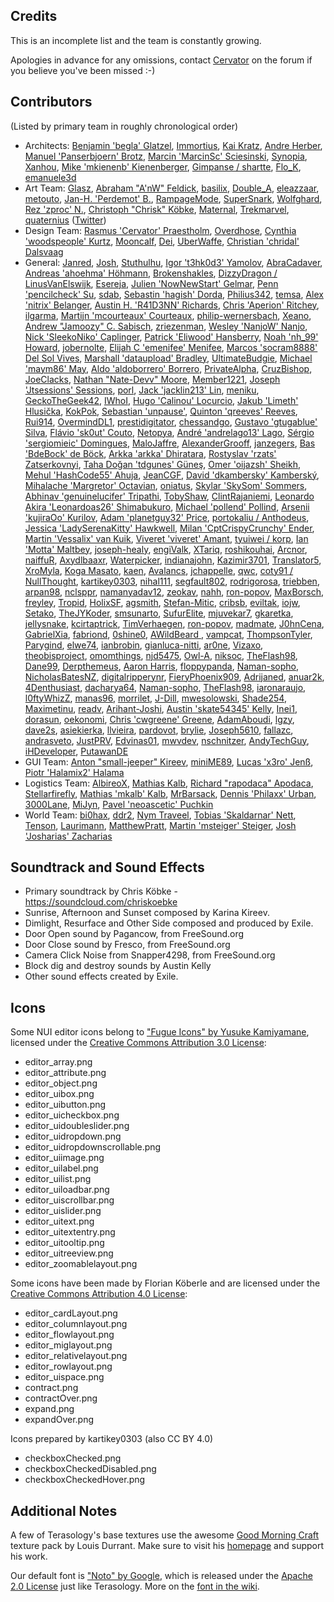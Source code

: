 ﻿Credits
--------

This is an incomplete list and the team is constantly growing.

Apologies in advance for any omissions, contact [Cervator](http://forum.terasology.org/members/cervator.2/) on the forum if you believe you've been missed :-)

Contributors
--------

(Listed by primary team in roughly chronological order)

* Architects: 
 [Benjamin 'begla' Glatzel](https://github.com/begla),
 [Immortius](https://github.com/immortius),
 [Kai Kratz](http://forum.terasology.org/members/kai-kratz.53/),
 [Andre Herber](https://github.com/aherber),
 [Manuel 'Panserbjoern' Brotz](https://github.com/mbrotz/),
 [Marcin 'MarcinSc' Sciesinski](https://github.com/MarcinSc),
 [Synopia](https://github.com/synopia),
 [Xanhou](https://github.com/Xanhou),
 [Mike 'mkienenb' Kienenberger](https://github.com/mkienenb),
 [Gimpanse / shartte](https://github.com/shartte),
 [Flo_K](https://github.com/flo),
 [emanuele3d](https://github.com/emanuele3d)
* Art Team: 
 [Glasz](https://github.com/glasz),
 [Abraham "A'nW" Feldick](http://forum.terasology.org/members/anw.63/),
 [basilix](http://forum.terasology.org/members/basilix.311/),
 [Double_A](https://github.com/Double-A-92),
 [eleazzaar](http://forum.terasology.org/members/eleazzaar.100/),
 [metouto](https://github.com/metouto),
 [Jan-H. 'Perdemot' B.](https://github.com/Perdemot),
 [RampageMode](https://github.com/RampageMode),
 [SuperSnark](https://github.com/SuperSnark),
 [Wolfghard](http://forum.terasology.org/members/wolfghard.242/),
 [Rez 'zproc' N.](https://github.com/zproc),
 [Christoph "Chrisk" Köbke](https://github.com/ChrisKoebke),
 [Maternal](http://forum.terasology.org/members/maternal.810/),
 [Trekmarvel](https://github.com/Trekmarvel),
 [quaternius](https://github.com/quaternius) ([Twitter](https://twitter.com/quaternius))
* Design Team:
 [Rasmus 'Cervator' Praestholm](https://github.com/Cervator),
 [Overdhose](https://github.com/Overdhose),
 [Cynthia 'woodspeople' Kurtz](http://forum.terasology.org/members/woodspeople.34/),
 [Mooncalf](http://forum.terasology.org/members/mooncalf.64/),
 [Dei](http://forum.terasology.org/members/dei.104/),
 [UberWaffe](https://github.com/UberWaffe),
 [Christian 'chridal' Dalsvaag](http://forum.terasology.org/members/chridal.1138/)
* General:
 [Janred](https://github.com/Janred),
 [Josh](https://github.com/Joshy426),
 [Stuthulhu](https://github.com/Stuthulhu),
 [Igor 't3hk0d3' Yamolov](https://github.com/t3hk0d3),
 [AbraCadaver](http://forum.terasology.org/members/abracadaver.511/),
 [Andreas 'ahoehma' Höhmann](https://github.com/ahoehma),
 [Brokenshakles](http://forum.terasology.org/members/brokenshakles.54/),
 [DizzyDragon / LinusVanElswijk](https://github.com/LinusVanElswijk),
 [Esereja](https://github.com/esapetri),
 [Julien 'NowNewStart' Gelmar](https://github.com/NowNewStart),
 [Penn 'pencilcheck' Su](https://github.com/pencilcheck),
 [sdab](https://github.com/sdab),
 [Sebastin 'hagish' Dorda](https://github.com/hagish),
 [Philius342](https://github.com/Philius342),
 [temsa](https://github.com/temsa),
 [Alex 'nitrix' Belanger](https://github.com/nitrix),
 [Austin H. 'R41D3NN' Richards](https://github.com/R41D3NN),
 [Chris 'Aperion' Ritchey](https://github.com/Aperion),
 [ilgarma](https://github.com/IlGarma),
 [Martijn 'mcourteaux' Courteaux](https://github.com/mcourteaux),
 [philip-wernersbach](https://github.com/philip-wernersbach),
 [Xeano](http://forum.terasology.org/members/xeano.918/),
 [Andrew "Jamoozy" C. Sabisch](https://github.com/jamoozy),
 [zriezenman](https://github.com/zriezenman),
 [Wesley 'NanjoW' Nanjo](https://github.com/NanjoW),
 [Nick 'SleekoNiko' Caplinger](https://github.com/NickCaplinger),
 [Patrick 'Eliwood' Hansberry](https://github.com/Eliwood),
 [Noah 'nh_99' Howard](https://github.com/nh-99),
 [jobernolte](https://github.com/jobernolte),
 [Elijah C 'emenifee' Menifee](https://github.com/emenifee),
 [Marcos 'socram8888' Del Sol Vives](https://github.com/socram8888),
 [Marshall 'dataupload' Bradley](https://github.com/marshallb93),
 [UltimateBudgie](https://github.com/UltimateBudgie),
 [Michael 'maym86' May](https://github.com/maym86),
 [Aldo 'aldoborrero' Borrero](https://github.com/aldoborrero),
 [PrivateAlpha](https://github.com/PrivateAlpha),
 [CruzBishop](https://github.com/CruzBishop),
 [JoeClacks](https://github.com/JoeClacks),
 [Nathan "Nate-Devv" Moore](https://github.com/Nate-Devv),
 [Member1221](https://github.com/Member1221),
 [Joseph 'Jtsessions' Sessions](https://github.com/Jtsessions),
 [porl](https://github.com/porl),
 [Jack 'jacklin213' Lin](https://github.com/jacklin213),
 [meniku](https://github.com/meniku),
 [GeckoTheGeek42](https://github.com/GeckoTheGeek42),
 [IWhoI](https://github.com/IWhoI),
 [Hugo 'Calinou' Locurcio](https://github.com/Calinou),
 [Jakub 'Limeth' Hlusička](https://github.com/Limeth),
 [KokPok](http://forum.terasology.org/members/kokpok.1398/),
 [Sebastian 'unpause'](https://github.com/unpause),
 [Quinton 'qreeves' Reeves](https://github.com/qreeves),
 [Rui914](https://github.com/Rui914),
 [OvermindDL1](https://github.com/OvermindDL1),
 [prestidigitator](https://github.com/prestidigitator),
 [chessandgo](https://github.com/chessandgo),
 [Gustavo 'gtugablue' Silva](https://github.com/gtugablue),
 [Flávio 'sk0ut' Couto](https://github.com/Sk0ut),
 [Netopya](https://github.com/Netopya),
 [André 'andrelago13' Lago](https://github.com/andrelago13),
 [Sérgio 'sergiomieic' Domingues](https://github.com/sergiomieic),
 [MaloJaffre](https://github.com/MaloJaffre),
 [AlexanderGrooff](https://github.com/AlexanderGrooff),
 [janzegers](https://github.com/JanZegers),
 [Bas 'BdeBock' de Böck](https://github.com/BdeBock),
 [Arkka 'arkka' Dhiratara](https://github.com/arkka),
 [Rostyslav 'rzats' Zatserkovnyi](https://github.com/rzats),
 [Taha Doğan 'tdgunes' Güneş](https://github.com/tdgunes),
 [Omer 'oijazsh' Sheikh](https://github.com/oijazsh),
 [Mehul 'HashCode55' Ahuja](https://github.com/HashCode55),
 [JeanCGF](https://github.com/JeanCGF),
 [David 'dkambersky' Kamberský](https://github.com/dkambersky),
 [Mihalache 'Margretor' Octavian](https://github.com/Margretor),
 [oniatus](https://github.com/oniatus),
 [Skylar 'SkySom' Sommers](https://github.com/SkySom),
 [Abhinav 'genuinelucifer' Tripathi](https://github.com/genuinelucifer),
 [TobyShaw](https://github.com/TobyShaw),
 [ClintRajaniemi](https://github.com/ClintRajaniemi),
 [Leonardo Akira 'Leonardoas26' Shimabukuro](https://github.com/Leonardoas26),
 [Michael 'pollend' Pollind](https://github.com/pollend),
 [Arsenii 'kujiraOo' Kurilov](https://github.com/kujiraOo),
 [Adam 'planetguy32' Price](https://github.com/planetguy32),
 [portokaliu / Anthodeus](https://github.com/portokaliu),
 [Jessica 'LadySerenaKitty' Hawkwell](https://github.com/LadySerenaKitty),
 [Milan 'CptCrispyCrunchy' Ender](https://github.com/CptCrispyCrunchy),
 [Martin 'Vessalix' van Kuik](https://github.com/mtjvankuik),
 [Viveret 'viveret' Amant](https://github.com/viveret),
 [tyuiwei / korp](https://github.com/tyuiwei),
 [Ian 'Motta' Maltbey](https://github.com/MottaTheHutt),
 [joseph-healy](https://github.com/joseph-healy),
 [engiValk](https://github.com/engiValk),
 [XTariq](https://github.com/xrtariq2594),
 [roshikouhai](https://github.com/roshikouhai),
 [Arcnor](https://github.com/Arcnor),
 [naiffuR](https://github.com/naiffuR),
 [Axydlbaaxr](https://github.com/Axydlbaaxr),
 [Waterpicker](https://github.com/Waterpicker),
 [indianajohn](https://github.com/indianajohn),
 [Kazimir3701](https://github.com/AWebb3701),
 [Translator5](https://github.com/Translator5),
 [XroMyla](https://github.com/XroMyla),
 [Koga Masato](http://translate.terasology.org/user/masato462),
 [kaen](https://github.com/kaen),
 [Avalancs](https://github.com/Avalancs),
 [jchappelle](https://github.com/jchappelle),
 [qwc](https://github.com/qwc),
 [coty91 / NullThought](https://github.com/coty91),
 [kartikey0303](https://github.com/kartikey0303),
 [nihal111](https://github.com/nihal111),
 [segfault802](https://github.com/segfault802),
 [rodrigorosa](https://github.com/rodrigorosa),
 [triebben](https://github.com/triebben),
 [arpan98](https://github.com/arpan98),
 [nclsppr](https://github.com/nclsppr),
 [namanyadav12](https://github.com/namanyadav12),
 [zeokav](https://github.com/zeokav),
 [nahh](https://github.com/nahh),
 [ron-popov](https://github.com/ron-popov),
 [MaxBorsch](https://github.com/MaxBorsch),
 [freyley](https://github.com/freyley),
 [Tropid](https://github.com/Tropid),
 [HolixSF](https://github.com/HolixSF),
 [agsmith](https://github.com/agsmith),
 [Stefan-Mitic](https://github.com/Stefan-Mitic),
 [cribsb](https://github.com/cribsb),
 [eviltak](https://github.com/eviltak),
 [iojw](https://github.com/iojw),
 [Setako](https://github.com/Setako), 
 [TheJYKoder](https://github.com/TheJYKoder),
 [smsunarto](https://github.com/smsunarto),
 [SufurElite](https://github.com/SufurElite),
 [mjuvekar7](https://github.com/mjuvekar7),
 [gkaretka](https://github.com/gkaretka),
 [jellysnake](https://github.com/jellysnake),
 [kcirtaptrick](https://github.com/kcirtaptrick),
 [TimVerhaegen](https://github.com/TimVerhaegen),
 [ron-popov](https://github.com/ron-popov),
 [madmate](https://github.com/madmate),
 [J0hnCena](https://github.com/J0hnCena),
 [GabrielXia](https://github.com/GabrielXia),
 [fabriond](https://github.com/fabriond),
 [0shine0](https://github.com/0shine0),
 [AWildBeard ](https://github.com/AWildBeard ),
 [vampcat](https://github.com/vampcat),
 [ThompsonTyler](https://github.com/ThompsonTyler),
 [Parygind](https://github.com/Parygind),
 [elwe74](https://github.com/elwe74),
 [ianbrobin](https://github.com/ianbrobin),
 [gianluca-nitti](https://github.com/gianluca-nitti),
 [ar0ne](https://github.com/ar0ne),
 [Vizaxo](https://github.com/Vizaxo),
 [theobisproject](https://github.com/theobisproject),
 [omomthings](https://github.com/omomthings),
 [njd5475](https://github.com/njd5475),
 [Owl-A](https://github.com/Owl-A),
 [niksoc](https://github.com/niksoc),
 [TheFlash98](https://github.com/TheFlash98),
 [Dane99](https://github.com/Dane99),
 [Derpthemeus](https://github.com/Derpthemeus),
 [Aaron Harris](https://github.com/aaron-harris),
 [floppypanda](https://github.com/floppypanda),
 [Naman-sopho](https://github.com/Naman-sopho),
 [NicholasBatesNZ](https://github.com/NicholasBatesNZ),
 [digitalripperynr](https://github.com/digitalripperynr),
 [FieryPhoenix909](https://github.com/FieryPhoenix909),
 [Adrijaned](https://github.com/Adrijaned),
 [anuar2k](https://github.com/anuar2k),
 [4Denthusiast](https://github.com/4Denthusiast),
 [dacharya64](https://github.com/dacharya64),
 [Naman-sopho](https://github.com/Naman-sopho),
 [TheFlash98](https://github.com/TheFlash98),
 [iaronaraujo](https://github.com/iaronaraujo),
 [l0ftyWhizZ](https://github.com/l0ftyWhizZ),
 [manas96](https://github.com/manas96),
 [morrilet](https://github.com/morrilet),
 [J-Dill](https://github.com/J-Dill),
 [mwesolowski](https://github.com/mwesolowski),
 [Shade254](https://github.com/Shade254),
 [Maximetinu](https://github.com/Maximetinu),
 [readv](https://github.com/readv),
 [Arihant-Joshi](https://github.com/Arihant-Joshi),
 [Austin 'skate54345' Kelly](https://github.com/skate54345),
 [Inei1](https://github.com/Inei1),
 [dorasun](https://github.com/dorasun),
 [oekonomi](https://github.com/oekonomi),
 [Chris 'cwgreene' Greene](https://github.com/cwgreene),
 [AdamAboudi](https://github.com/AdamAboudi),
 [lgzy](https://github.com/lgzy),
 [dave2s](https://github.com/dave2s),
 [asiekierka](https://github.com/asiekierka),
 [llvieira](https://github.com/llvieira),
 [pardovot](https://github.com/pardovot),
 [brylie](https://github.com/brylie),
 [Joseph5610](https://github.com/Joseph5610),
 [fallazc](https://github.com/fallazc),
 [andrasveto](https://github.com/andrasveto),
 [JustPRV](https://github.com/JustPRV),
 [Edvinas01](https://github.com/Edvinas01),
 [mwvdev](https://github.com/mwvdev),
 [nschnitzer](https://github.com/nschnitzer),
 [AndyTechGuy](https://github.com/AndyTechGuy),
 [iHDeveloper](https://github.com/iHDeveloper),
 [PutawanDE](https://github.com/PutawanDE)
* GUI Team:
 [Anton "small-jeeper" Kireev](https://github.com/small-jeeper),
 [miniME89](https://github.com/miniME89),
 [Lucas 'x3ro' Jenß](https://github.com/x3ro),
 [Piotr 'Halamix2' Halama](https://github.com/Halamix2)
* Logistics Team:
 [AlbireoX](https://github.com/AlbireoX),
 [Mathias Kalb](https://github.com/mkalb),
 [Richard "rapodaca" Apodaca](https://github.com/rapodaca),
 [Stellarfirefly](https://github.com/stellarfirefly),
 [Mathias 'mkalb' Kalb](https://github.com/mkalb),
 [MrBarsack](https://github.com/MrBarsack),
 [Dennis 'Philaxx' Urban](http://forum.terasology.org/members/philaxx.197/),
 [3000Lane](https://github.com/3000Lane),
 [MiJyn](http://forum.terasology.org/members/mijyn.905/),
 [Pavel 'neoascetic' Puchkin](https://github.com/neoascetic)
* World Team:
 [bi0hax](http://forum.terasology.org/members/b-0hax.94/),
 [ddr2](http://forum.terasology.org/members/ddr2.178/),
 [Nym Traveel](http://forum.terasology.org/members/nym-traveel.213/),
 [Tobias 'Skaldarnar' Nett](https://github.com/skaldarnar),
 [Tenson](http://forum.terasology.org/members/tenson.156/),
 [Laurimann](http://forum.terasology.org/members/laurimann.586/),
 [MatthewPratt](https://github.com/MatthewPratt),
 [Martin 'msteiger' Steiger](https://github.com/msteiger),
 [Josh 'Josharias' Zacharias](https://github.com/Josharias)

Soundtrack and Sound Effects
--------

* Primary soundtrack by Chris Köbke - https://soundcloud.com/chriskoebke
* Sunrise, Afternoon and Sunset composed by Karina Kireev.
* Dimlight, Resurface and Other Side composed and produced by Exile.
* Door Open sound by Pagancow, from FreeSound.org
* Door Close sound by Fresco, from FreeSound.org
* Camera Click Noise from Snapper4298, from FreeSound.org
* Block dig and destroy sounds by Austin Kelly
* Other sound effects created by Exile.

Icons
--------

Some NUI editor icons belong to ["Fugue Icons" by Yusuke Kamiyamane](http://p.yusukekamiyamane.com/), licensed under the [Creative Commons Attribution 3.0 License](https://creativecommons.org/licenses/by/3.0/):

* editor_array.png
* editor_attribute.png
* editor_object.png
* editor_uibox.png
* editor_uibutton.png
* editor_uicheckbox.png
* editor_uidoubleslider.png
* editor_uidropdown.png
* editor_uidropdownscrollable.png
* editor_uiimage.png
* editor_uilabel.png
* editor_uilist.png
* editor_uiloadbar.png
* editor_uiscrollbar.png
* editor_uislider.png
* editor_uitext.png
* editor_uitextentry.png
* editor_uitooltip.png
* editor_uitreeview.png
* editor_zoomablelayout.png


Some icons have been made by Florian Köberle and are licensed under the [Creative Commons Attribution 4.0 License](https://creativecommons.org/licenses/by/4.0/):

* editor_cardLayout.png
* editor_columnlayout.png
* editor_flowlayout.png
* editor_miglayout.png
* editor_relativelayout.png
* editor_rowlayout.png
* editor_uispace.png
* contract.png
* contractOver.png
* expand.png
* expandOver.png

Icons prepared by kartikey0303 (also CC BY 4.0)

* checkboxChecked.png
* checkboxCheckedDisabled.png
* checkboxCheckedHover.png

Additional Notes
--------

A few of Terasology's base textures use the awesome [Good Morning Craft](http://www.minecraftforum.net/forums/mapping-and-modding/resource-packs/1227051-16x-good-morning-craft) texture pack by Louis Durrant. Make sure to visit his [homepage](http://www.carrotcakestudios.co.uk/) and support his work.

Our default font is ["Noto" by Google](http://www.google.com/get/noto), which is released under the [Apache 2.0 License](http://www.apache.org/licenses/LICENSE-2.0.html) just like Terasology. More on the [font in the wiki](https://github.com/MovingBlocks/Terasology/wiki/Text-and-Font).
